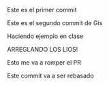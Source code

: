 

Este es el primer commit

Este es el segundo commit de Gis


Haciendo ejemplo en clase


ARREGLANDO LOS LIOS!

Esto me va a romper el PR










Este commit va a ser rebasado
